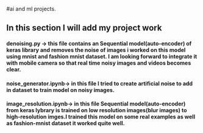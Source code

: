 #ai and ml projects.
## In this section I will add  my project work 

#### denoising.py -> this file contains an Sequential model(auto-encoder) of keras library and removes the noise of images i worked on this model using mnist and fashion mnist dataset. I am looking forward to integrate it with mobile camera so that real time noisy images and videos becomes clear.

#### noise_generator.ipynb-> in this file I tried to create artificial noise to add in dataset to train model on noisy images.

#### image_resolution.ipynb-> in this file Sequential model(auto-encoder) from keras lybrary is trained on low resolution images(blur images) to high-resolution imges.I trained this model on some real examples as well as fashion-mnist dataset it worked quite well.
